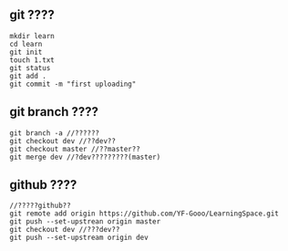 ## git ????
    mkdir learn
    cd learn
    git init
    touch 1.txt
    git status
    git add .
    git commit -m "first uploading"
    
## git branch ????
    git branch -a //??????
    git checkout dev //??dev??
    git checkout master //??master??
    git merge dev //?dev?????????(master)

## github ????
    //?????github??
    git remote add origin https://github.com/YF-Gooo/LearningSpace.git
    git push --set-upstrean origin master
    git checkout dev //???dev??
    git push --set-upstream origin dev